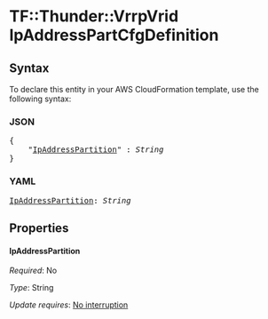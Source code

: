 # TF::Thunder::VrrpVrid IpAddressPartCfgDefinition

## Syntax

To declare this entity in your AWS CloudFormation template, use the following syntax:

### JSON

<pre>
{
    "<a href="#ipaddresspartition" title="IpAddressPartition">IpAddressPartition</a>" : <i>String</i>
}
</pre>

### YAML

<pre>
<a href="#ipaddresspartition" title="IpAddressPartition">IpAddressPartition</a>: <i>String</i>
</pre>

## Properties

#### IpAddressPartition

_Required_: No

_Type_: String

_Update requires_: [No interruption](https://docs.aws.amazon.com/AWSCloudFormation/latest/UserGuide/using-cfn-updating-stacks-update-behaviors.html#update-no-interrupt)

